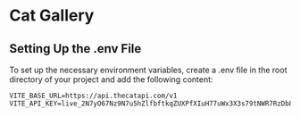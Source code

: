 # Cat Gallery

## Setting Up the .env File

To set up the necessary environment variables, create a .env file in the root directory of your project and add the following content:

```.env
VITE_BASE_URL=https://api.thecatapi.com/v1
VITE_API_KEY=live_2N7yO67Nz9N7u5hZlfbftkqZUXPfXIuH77uWx3X3s79tNWR7RzDb83jFrDszsQ6m

```
